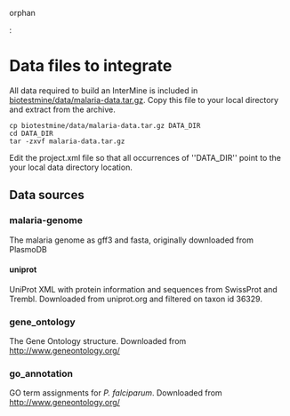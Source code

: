 orphan

:   

Data files to integrate
=======================

All data required to build an InterMine is included in
[biotestmine/data/malaria-data.tar.gz](https://github.com/intermine/biotestmine/tree/master/data/malaria-data.tar.gz).
Copy this file to your local directory and extract from the archive.

``` {.bash}
cp biotestmine/data/malaria-data.tar.gz DATA_DIR
cd DATA_DIR
tar -zxvf malaria-data.tar.gz
```

Edit the project.xml file so that all occurrences of \'\'DATA_DIR\'\'
point to the your local data directory location.

Data sources
------------

### malaria-genome

The malaria genome as gff3 and fasta, originally downloaded from
PlasmoDB

#### uniprot

UniProt XML with protein information and sequences from SwissProt and
Trembl. Downloaded from uniprot.org and filtered on taxon id 36329.

### gene_ontology

The Gene Ontology structure. Downloaded from
<http://www.geneontology.org/>

### go_annotation

GO term assignments for *P. falciparum*. Downloaded from
<http://www.geneontology.org/>
